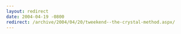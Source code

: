 ```yaml
---
layout: redirect
date: 2004-04-19 -0800
redirect: /archive/2004/04/20/tweekend--the-crystal-method.aspx/
---
```

